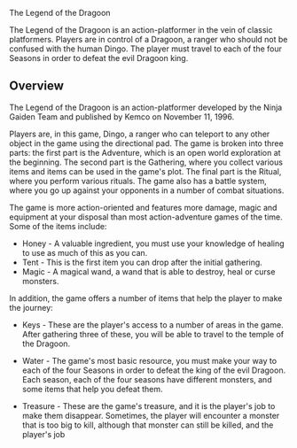 The Legend of the Dragoon

The Legend of the Dragoon is an action-platformer in the vein of classic platformers. Players are in control of a Dragoon, a ranger who should not be confused with the human Dingo. The player must travel to each of the four Seasons in order to defeat the evil Dragoon king.

## Overview

The Legend of the Dragoon is an action-platformer developed by the Ninja Gaiden Team and published by Kemco on November 11, 1996.

Players are, in this game, Dingo, a ranger who can teleport to any other object in the game using the directional pad. The game is broken into three parts: the first part is the Adventure, which is an open world exploration at the beginning. The second part is the Gathering, where you collect various items and items can be used in the game's plot. The final part is the Ritual, where you perform various rituals. The game also has a battle system, where you go up against your opponents in a number of combat situations.

The game is more action-oriented and features more damage, magic and equipment at your disposal than most action-adventure games of the time. Some of the items include:

*   Honey - A valuable ingredient, you must use your knowledge of healing to use as much of this as you can.
*   Tent - This is the first item you can drop after the initial gathering.
*   Magic - A magical wand, a wand that is able to destroy, heal or curse monsters.

In addition, the game offers a number of items that help the player to make the journey:

*   Keys - These are the player's access to a number of areas in the game. After gathering three of these, you will be able to travel to the temple of the Dragoon.

*   Water - The game's most basic resource, you must make your way to each of the four Seasons in order to defeat the king of the evil Dragoon. Each season, each of the four seasons have different monsters, and some items that help you defeat them.

*   Treasure - These are the game's treasure, and it is the player's job to make them disappear. Sometimes, the player will encounter a monster that is too big to kill, although that monster can still be killed, and the player's job